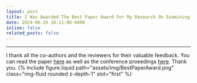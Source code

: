 ```yaml
---
layout: post
title: I Was Awarded The Best Paper Award For My Research On Examining Diverse Genders At Petra 2024
date: 2024-06-26 16:11:00-0400
inline: false
related_posts: false
---
```


---

I thank all the co-authors and the reviewers for their valuable feedback. You can read the paper [here](https://dl.acm.org/doi/pdf/10.1145/3652037.3652078) as well as the conference proeedings [here](https://dl.acm.org/doi/proceedings/10.1145/3652037). Thank you.
{% include figure.liquid path="assets/img/BestPaperAward.png" class="img-fluid rounded z-depth-1" slot="first" %}
